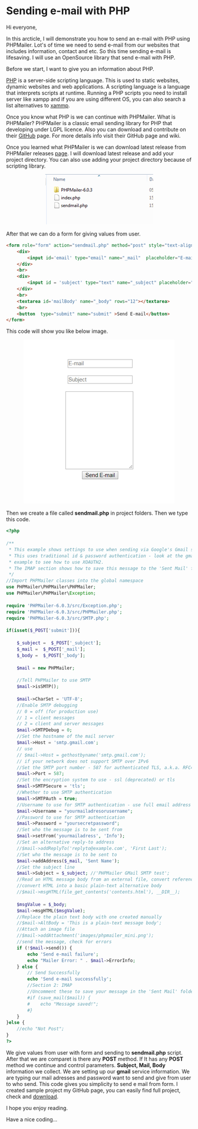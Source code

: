 # Sending e-mail with PHP

Hi everyone,

In this arcticle, I will demonstrate you how to send an e-mail with PHP using PHPMailer. Lot's of time we need to send e-mail from our websites that includes information, contact and etc. So this time sending e-mail is lifesaving. I will use an OpenSource library that send e-mail with PHP.

Before we start, I want to give you an information about PHP.

[PHP](http://php.net/) is a server-side scripting language. This is used to static websites, dynamic websites and web applications. A scripting language is a language that interprets scripts at runtime. Running a PHP scripts you need to install server like xampp and if you are using different OS, you can also search a list alternatives to [xammp](https://alternativeto.net/software/xampp/). 

Once you know what PHP is we can continue with PHPMailer.
What is PHPMailer?
PHPMailer is a classic email sending library for PHP that developing under LGPL licence. Also you can download and contribute on their [GitHub](https://github.com/PHPMailer/PHPMailer) page. For more details info visit their GitHub page and wiki. 

Once you learned what PHPMailer is we can download latest release from PHPMailer releases [page](https://github.com/PHPMailer/PHPMailer/releases). I will download latest release and add your project directory. You can also use adding your project directory because of scripting library. 


 <p align="center">
    <img src="img/project_page.png">
</p>



After that we can do a form for giving values from user. 

```html
<form role="form" action="sendmail.php" method="post" style="text-align:center;margin-top:50px;" >
	<div>
		<input id='email' type="email" name="_mail"  placeholder="E-mail">
	</div>
	<br>
	<div>
		<input id = 'subject' type="text" name="_subject" placeholder="Subject">
	</div>
	<br>
	<textarea id='mailBody' name="_body" rows="12"></textarea>
	<br>
	<button  type="submit" name="submit" >Send E-mail</button>
</form>
```

This code will show you like below image. 


 <p align="center">
    <img src="img/form_preview.png">
</p>


Then we create a file called **sendmail.php** in project folders. Then we type this code.

```PHP
<?php

/**
 * This example shows settings to use when sending via Google's Gmail servers.
 * This uses traditional id & password authentication - look at the gmail_xoauth.phps
 * example to see how to use XOAUTH2.
 * The IMAP section shows how to save this message to the 'Sent Mail' folder using IMAP commands.
 */
//Import PHPMailer classes into the global namespace
use PHPMailer\PHPMailer\PHPMailer;
use PHPMailer\PHPMailer\Exception;

require 'PHPMailer-6.0.3/src/Exception.php';
require 'PHPMailer-6.0.3/src/PHPMailer.php';
require 'PHPMailer-6.0.3/src/SMTP.php';

if(isset($_POST['submit'])){

	$_subject =  $_POST['_subject'];
	$_mail =  $_POST['_mail'];
	$_body =  $_POST['_body'];

    $mail = new PHPMailer;
    
	//Tell PHPMailer to use SMTP
	$mail->isSMTP();

	$mail->CharSet = 'UTF-8';
	//Enable SMTP debugging
	// 0 = off (for production use)
	// 1 = client messages
	// 2 = client and server messages
	$mail->SMTPDebug = 0;
	//Set the hostname of the mail server
	$mail->Host = 'smtp.gmail.com';
	// use
	// $mail->Host = gethostbyname('smtp.gmail.com');
	// if your network does not support SMTP over IPv6
	//Set the SMTP port number - 587 for authenticated TLS, a.k.a. RFC4409 SMTP submission
	$mail->Port = 587;
	//Set the encryption system to use - ssl (deprecated) or tls
	$mail->SMTPSecure = 'tls';
	//Whether to use SMTP authentication
	$mail->SMTPAuth = true;
	//Username to use for SMTP authentication - use full email address for gmail
	$mail->Username = "yourmailadresorusername";
	//Password to use for SMTP authentication
	$mail->Password = "yoursecretpassword";
	//Set who the message is to be sent from
	$mail->setFrom('yourmailadress', 'Info');
	//Set an alternative reply-to address
	//$mail->addReplyTo('replyto@example.com', 'First Last');
	//Set who the message is to be sent to
	$mail->addAddress($_mail, 'Sent Name');
	//Set the subject line
	$mail->Subject = $_subject; //'PHPMailer GMail SMTP test';
	//Read an HTML message body from an external file, convert referenced images to embedded,
	//convert HTML into a basic plain-text alternative body
	//$mail->msgHTML(file_get_contents('contents.html'), __DIR__);

	$msgValue = $_body; 
	$mail->msgHTML($msgValue);
	//Replace the plain text body with one created manually
	//$mail->AltBody = 'This is a plain-text message body';
	//Attach an image file
	//$mail->addAttachment('images/phpmailer_mini.png');
	//send the message, check for errors
	if (!$mail->send()) {
        echo 'Send e-mail failure';
	    echo "Mailer Error: " . $mail->ErrorInfo;
	} else {
        // Send Successfully
        echo 'Send e-mail successfully';
	    //Section 2: IMAP
	    //Uncomment these to save your message in the 'Sent Mail' folder.
	    #if (save_mail($mail)) {
	    #    echo "Message saved!";
	    #}
	}
}else {
	//echo "Not Post";
}
?>
```

We give values from user with form and sending to **sendmail.php** script. After that we are comparet is there any **POST** method. If It has any **POST** method we continue and control parameters. **Subject, Mail, Body** information we collect. We are setting up our **gmail** service information. We are typing our mail adresses and password want to send and give from user to who send. This code gives you simplicity to send e mail from form. I created sample project my GitHub page, you can easily find full project, check and [download](https://github.com/coderkan/send-email-with-phpmailer).

I hope you enjoy reading.

Have a nice coding...
